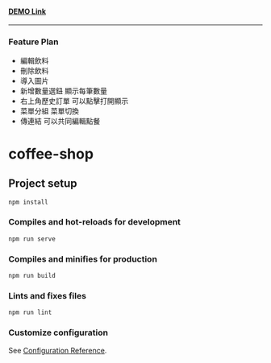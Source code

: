 #### [DEMO Link](https://rezta20.github.io/coffee-shop/)
----
### Feature Plan
- 編輯飲料
- 刪除飲料
- 導入圖片
- 新增數量選鈕 顯示每筆數量
- 右上角歷史訂單 可以點擊打開顯示
- 菜單分組 菜單切換
- 傳連結 可以共同編輯點餐

# coffee-shop

## Project setup
```
npm install
```

### Compiles and hot-reloads for development
```
npm run serve
```

### Compiles and minifies for production
```
npm run build
```

### Lints and fixes files
```
npm run lint
```

### Customize configuration
See [Configuration Reference](https://cli.vuejs.org/config/).

